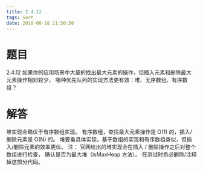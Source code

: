 ```yaml
---
title: 2.4.12
tags: Sort
date: 2018-08-18 21:50:50
---
```


# 题目

2.4.12
如果你的应用场景中大量的找出最大元素的操作，但插入元素和删除最大元素操作相对较少，
哪种优先队列的实现方法更有效：堆、无序数组、有序数组？


# 解答


堆实现会略优于有序数组实现。
有序数组，查找最大元素操作是 O(1) 的，插入/删除元素是 O(N) 的。
堆要看具体实现，基于数组的实现和有序数组类似，但插入/删除元素的效率更优。
注：
官网给出的堆实现会在插入 / 删除操作之后对整个数组进行检查，
确认是否为最大堆（isMaxHeap 方法）。
在测试时务必删除/注释掉这部分代码。